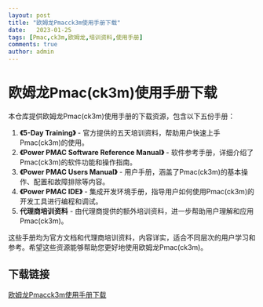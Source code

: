 ```yaml
---
layout: post
title: "欧姆龙Pmacck3m使用手册下载"
date:   2023-01-25
tags: [Pmac,ck3m,欧姆龙,培训资料,使用手册]
comments: true
author: admin
---
```

# 欧姆龙Pmac(ck3m)使用手册下载

本仓库提供欧姆龙Pmac(ck3m)使用手册的下载资源，包含以下五份手册：

1. **《5-Day Training》** - 官方提供的五天培训资料，帮助用户快速上手Pmac(ck3m)的使用。
2. **《Power PMAC Software Reference Manual》** - 软件参考手册，详细介绍了Pmac(ck3m)的软件功能和操作指南。
3. **《Power PMAC Users Manual》** - 用户手册，涵盖了Pmac(ck3m)的基本操作、配置和故障排除等内容。
4. **《Power PMAC IDE》** - 集成开发环境手册，指导用户如何使用Pmac(ck3m)的开发工具进行编程和调试。
5. **代理商培训资料** - 由代理商提供的额外培训资料，进一步帮助用户理解和应用Pmac(ck3m)。

这些手册均为官方文档和代理商培训资料，内容详实，适合不同层次的用户学习和参考。希望这些资源能够帮助您更好地使用欧姆龙Pmac(ck3m)。

## 下载链接

[欧姆龙Pmacck3m使用手册下载](https://pan.quark.cn/s/fa299e73bd42)